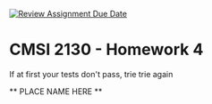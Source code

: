 [![Review Assignment Due Date](https://classroom.github.com/assets/deadline-readme-button-24ddc0f5d75046c5622901739e7c5dd533143b0c8e959d652212380cedb1ea36.svg)](https://classroom.github.com/a/pvQwIUet)
# CMSI 2130 - Homework 4
If at first your tests don't pass, trie trie again

** PLACE NAME HERE **